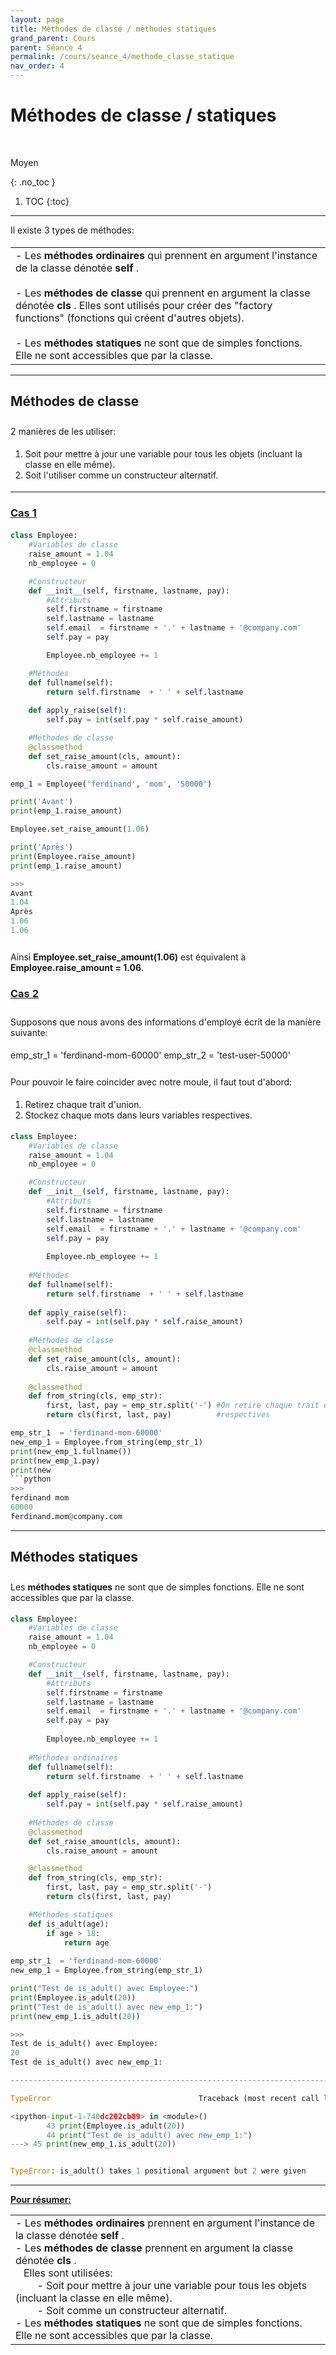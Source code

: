 ```yaml
---
layout: page
title: Méthodes de classe / méthodes statiques
grand_parent: Cours
parent: Séance 4
permalink: /cours/seance_4/methode_classe_statique
nav_order: 4
---
```


<link rel="stylesheet" href="/css/placement-label.css">
<link rel="shortcut icon" href="https://new-leaves.github.io/img/favicon/favicon.ico">


<div id="containerIntro">
<h1><b>Méthodes de classe / statiques</b></h1> &nbsp; <p class="label label-yellow">Moyen</p>   
</div>

{: .no_toc }
1. TOC
{:toc}

---

<div style="margin-bottom:0.5cm">
Il existe 3 types de méthodes:
</div>

<table><tr><td>
- Les <b> méthodes ordinaires </b> qui prennent en argument l'instance de la classe dénotée <b> self </b>.
<br>
<br>
- Les <b> méthodes de classe </b> qui prennent en argument la classe dénotée <b> cls </b>. Elles sont utilisés pour créer des "factory functions" (fonctions qui créent d'autres objets).
<br>
<br>
- Les <b> méthodes statiques </b> ne sont que de simples fonctions. Elle ne sont accessibles que par la classe.
</td></tr></table>

---

## Méthodes de classe 

<div style="margin-top:0.7cm;margin-bottom:0.5cm">
2 manières de les utiliser:
</div>
<div style="margin-bottom:0.5cm">
<ol>
<li> Soit pour mettre à jour une variable pour tous les objets (incluant la classe en elle même).</li>
<li> Soit l'utiliser comme un constructeur alternatif.</li>
</ol>
</div>

---

### <u> Cas 1 </u>
<div style="margin-bottom:0.5cm">
</div>

```python
class Employee:
    #Variables de classe   
    raise_amount = 1.04
    nb_employee = 0

    #Constructeur
    def __init__(self, firstname, lastname, pay):
        #Attributs
        self.firstname = firstname
        self.lastname = lastname
        self.email  = firstname + '.' + lastname + '@company.com'
        self.pay = pay

        Employee.nb_employee += 1

    #Méthodes
    def fullname(self):
        return self.firstname  + ' ' + self.lastname
    
    def apply_raise(self):
        self.pay = int(self.pay * self.raise_amount) 

    #Méthodes de classe
    @classmethod
    def set_raise_amount(cls, amount):
        cls.raise_amount = amount

emp_1 = Employee('ferdinand', 'mom', '50000')

print('Avant')
print(emp_1.raise_amount)       

Employee.set_raise_amount(1.06)

print('Après')
print(Employee.raise_amount)
print(emp_1.raise_amount)
```
```python
>>>
Avant
1.04
Après
1.06
1.06
```

<div style="margin-top:0.7cm;margin-bottom:0.5cm">
Ainsi <b>Employee.set_raise_amount(1.06)</b> est équivalent à <b>Employee.raise_amount = 1.06</b>.
</div>

### <u> Cas 2</u>
<div style="margin-bottom:0.5cm">
</div>

<div style="margin-top:0.7cm;margin-bottom:0.5cm">
Supposons que nous avons des informations d'employé écrit de la manière suivante:
</div>
    emp_str_1  = 'ferdinand-mom-60000'
    emp_str_2  = 'test-user-50000'


<div style="margin-top:0.7cm;margin-bottom:0.5cm">
Pour pouvoir le faire coincider avec notre moule, il faut tout d'abord:
</div>

<div style="margin-bottom:0.5cm">
<ol>
<li>Retirez chaque trait d'union.</li>
<li>Stockez chaque mots dans leurs variables respectives.</li>
</ol>
</div>

```python
class Employee: 
    #Variables de classe
    raise_amount = 1.04
    nb_employee = 0

    #Constructeur
    def __init__(self, firstname, lastname, pay):
        #Attributs
        self.firstname = firstname
        self.lastname = lastname
        self.email  = firstname + '.' + lastname + '@company.com'
        self.pay = pay
        
        Employee.nb_employee += 1 
    
    #Méthodes
    def fullname(self):
        return self.firstname  + ' ' + self.lastname
    
    def apply_raise(self):
        self.pay = int(self.pay * self.raise_amount) 
    
    #Méthodes de classe
    @classmethod
    def set_raise_amount(cls, amount):
        cls.raise_amount = amount
    
    @classmethod
    def from_string(cls, emp_str):
        first, last, pay = emp_str.split('-') #On retire chaque trait d'union + On les stocke dans leurs variables 
        return cls(first, last, pay)          #respectives 

emp_str_1  = 'ferdinand-mom-60000'
new_emp_1 = Employee.from_string(emp_str_1)
print(new_emp_1.fullname())
print(new_emp_1.pay)
print(new
```python
>>>
ferdinand mom
60000
ferdinand.mom@company.com
```

---

## Méthodes statiques

<div style="margin-top:0.7cm;margin-bottom:0.5cm">
Les <b>méthodes statiques</b> ne sont que de simples fonctions. Elle ne sont accessibles que par la classe.
</div>

```python
class Employee:
    #Variables de classe
    raise_amount = 1.04
    nb_employee = 0

    #Constructeur
    def __init__(self, firstname, lastname, pay):
        #Attributs
        self.firstname = firstname
        self.lastname = lastname
        self.email  = firstname + '.' + lastname + '@company.com'
        self.pay = pay
        
        Employee.nb_employee += 1
        
    #Méthodes ordinaires
    def fullname(self):
        return self.firstname  + ' ' + self.lastname
    
    def apply_raise(self):
        self.pay = int(self.pay * self.raise_amount) 
    
    #Méthodes de classe
    @classmethod
    def set_raise_amount(cls, amount):
        cls.raise_amount = amount

    @classmethod
    def from_string(cls, emp_str):
        first, last, pay = emp_str.split('-')
        return cls(first, last, pay)

    #Méthodes statiques
    def is_adult(age):
        if age > 18:
            return age
        
emp_str_1  = 'ferdinand-mom-60000'
new_emp_1 = Employee.from_string(emp_str_1)

print("Test de is_adult() avec Employee:")
print(Employee.is_adult(20))
print("Test de is_adult() avec new_emp_1:")
print(new_emp_1.is_adult(20))
```
```python
>>>
Test de is_adult() avec Employee:
20
Test de is_adult() avec new_emp_1:

---------------------------------------------------------------------------

TypeError                                 Traceback (most recent call last)

<ipython-input-1-740dc202cb89> in <module>()
        43 print(Employee.is_adult(20))
        44 print("Test de is_adult() avec new_emp_1:")
---> 45 print(new_emp_1.is_adult(20))


TypeError: is_adult() takes 1 positional argument but 2 were given
```

---
**<u>Pour résumer:</u>**

<table><tr><td>
- Les <b> méthodes ordinaires </b> prennent en argument l'instance de la classe dénotée <b> self </b>.
<br>
- Les <b> méthodes de classe </b> prennent en argument la classe dénotée <b> cls </b>. <br>
&nbsp;&nbsp;&nbsp;Elles sont utilisées:
<br>
&nbsp;&nbsp;&nbsp;&nbsp;&nbsp;&nbsp;&nbsp;&nbsp;- Soit pour mettre à jour une variable pour tous les objets (incluant la classe en elle même).
<br>
&nbsp;&nbsp;&nbsp;&nbsp;&nbsp;&nbsp;&nbsp;&nbsp;- Soit comme un constructeur alternatif.
<br>
- Les <b> méthodes statiques </b> ne sont que de simples fonctions. Elle ne sont accessibles que par la classe.
</td></tr></table>

